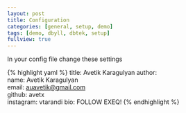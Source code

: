 ```yaml
---
layout: post
title: Configuration
categories: [general, setup, demo]
tags: [demo, dbyll, dbtek, setup]
fullview: true
---
```


In your config file change these settings

{% highlight yaml %}
title: Avetik Karagulyan
author:  
  name: Avetik Karagulyan  
  email: auavetik@gmail.com  
  github: avetx  
  instagram: vtarandi
  bio: FOLLOW EXEQ!
{% endhighlight %}